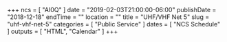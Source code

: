 +++
ncs = [ "AI0Q" ]
date = "2019-02-03T21:00:00-06:00"
publishDate = "2018-12-18"
endTime = ""
location = ""
title = "UHF/VHF Net 5"
slug = "uhf-vhf-net-5"
categories = [ "Public Service" ]
dates = [ "NCS Schedule" ]
outputs = [ "HTML", "Calendar" ]
+++
